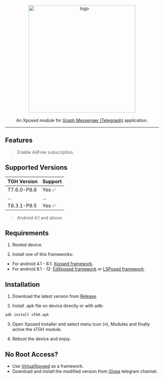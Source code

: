<p align="center"><br>
<a href="https://github.com/SAEEDStarv/xTGH">
<img src="/logo.png" width="350" alt="logo">
</a><br><br>
An Xposed module for <a href="https://play.google.com/store/apps/details?id=ir.ilmili.telegraph">Graph Messenger (Telegraph)</a> application.
</p>

---
## Features

> Enable AdFree subscription.

## Supported Versions

TGH Version | Support
------ | --------
T7.6.0-P8.8 |  Yes ✅
... | ...
T8.3.1-P9.5 |  Yes ✅

> Android 4.1 and above.

## Requirements

1. Rooted device.

2. Install one of this frameworks:
- For android 4.1 - 8.1: [Xposed framework](https://repo.xposed.info/module/de.robv.android.xposed.installer).  
- For android 8.1 - 12: [EdXposed framework](https://github.com/ElderDrivers/EdXposed) or [LSPosed framework](https://github.com/Magisk-Modules-Repo/riru_lsposed).  

## Installation

1. Download the latest version from [Release](https://github.com/SAEEDStarv/xTGH/releases/latest).

2. Install .apk file on device directly or with adb:

```bash
adb install xTGH.apk
```
3. Open Xposed Installer and select menu icon (≡), Modules and finally active the xTGH module.

4. Reboot the device and enjoy.

## No Root Access?

- Use [VirtualXposed](https://github.com/android-hacker/VirtualXposed) as a framework.
- Download and install the modified version from [Glype](https://t.me/Glype) telegram channel.